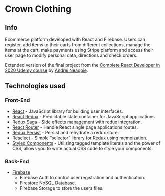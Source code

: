 # Crown Clothing

## Info

Ecommerce platform developed with React and Firebase. Users can register, add items to their carts from different collections, manage the items at the cart, make payments using Stripe platform and access their user page to modify personal data, directions and check orders.

Extended version of the final project from the [Complete React Developer in 2020 Udemy course](https://www.udemy.com/course/complete-react-developer-zero-to-mastery/) by [Andrei Neagoie](https://github.com/aneagoie).

## Technologies used

### Front-End

- [React](https://es.reactjs.org/) - JavaScript library for building user interfaces.
- [React Redux](https://react-redux.js.org/) - Predictable state container for JavaScript applications.
- [Redux Saga](https://redux-saga.js.org/) - Side effects management with redux integration.
- [React Router](https://reacttraining.com/react-router/) - Handle React single page applications routes.
- [Redux Persist](https://github.com/rt2zz/redux-persist) - Persist and rehydrate a redux store.
- [Reselect](https://github.com/reduxjs/reselect) - Simple “selector” library for Redux using memoization.
- [Styled Components](https://styled-components.com/) - Utilising tagged template literals and the power of CSS, allows you to write actual CSS code to style your components.

### Back-End

- [Firebase](https://firebase.google.com/)
  - Firebase Auth to control user registration and authentication.
  - Firestore NoSQL Database.
  - Firebase Storage to store the users files.
